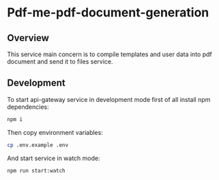 # Pdf-me-pdf-document-generation

## Overview

This service main concern is to compile templates and user data into pdf document and send it to files service.

## Development

To start api-gateway service in development mode first of all install npm dependencies:

```bash
npm i
```

Then copy environment variables:

```bash
cp .env.example .env
```

And start service in watch mode:

```bash
npm run start:watch
```
